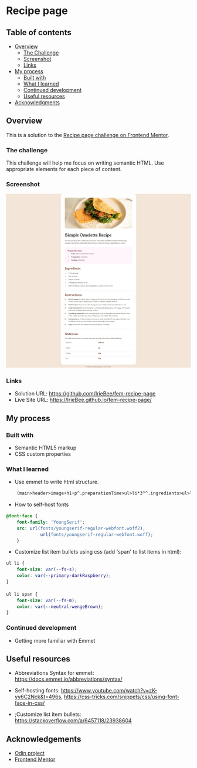 # Recipe page

## Table of contents

- [Overview](#overview)
    - [The Challenge](#the-challenge)
    - [Screenshot](#screenshot)
    - [Links](#links)
- [My process](#my-process)
    - [Built with](#built-with)
    - [What I learned](#what-i-learned)
    - [Continued development](#continued-development)
    - [Useful resources](#useful-resources)
- [Acknowledgments](#acknowledgements)

## Overview

This is a solution to the [Recipe page challenge on Frontend Mentor](https://www.frontendmentor.io/challenges/recipe-page-KiTsR8QQKm).

### The challenge

This challenge will help me focus on writing semantic HTML. Use appropriate elements for each piece of content.

### Screenshot

![screenshot](https://github.com/IrieBee/fem-recipe-page/blob/main/images/screenshot.jpg)

### Links

* Solution URL: https://github.com/IrieBee/fem-recipe-page
* Live Site URL: https://IrieBee.github.io/fem-recipe-page/

## My process

### Built with

* Semantic HTML5 markup
* CSS custom properties

### What I learned

* Use emmet to write html structure.
```html
    (main>header>image+h1+p^.preparationTime>ul>li*3^^.ingredients>ul>li*5^^.instructions>ol>li*6{$.}^^.nutrition>p+section>.nutritionLabel*4>p.label+p.value)+footer>p>a:link*2
```

* How to self-host fonts
```css
@font-face {
    font-family: 'YoungSerif';
    src: url(fonts/youngserif-regular-webfont.woff2),
             url(fonts/youngserif-regular-webfont.woff);
    }
```
* Customize list item bullets using css (add 'span' to list items in html):
```css
ul li {
    font-size: var(--fs-s);
    color: var(--primary-darkRaspberry);
}

ul li span {
    font-size: var(--fs-m);
    color: var(--neutral-wengeBrown);
}
```

### Continued development

* Getting more familiar with Emmet

## Useful resources

* Abbreviations Syntax for emmet: 
https://docs.emmet.io/abbreviations/syntax/ 
    
* Self-hosting fonts: 
  https://www.youtube.com/watch?v=zK-yy6C2Nck&t=496s, 
  https://css-tricks.com/snippets/css/using-font-face-in-css/
    
* ;Customize list item bullets:
    https://stackoverflow.com/a/6457118/23938604

## Acknowledgements

* [Odin project](https://www.theodinproject.com/)
* [Frontend Mentor](https://www.frontendmentor.io/home)